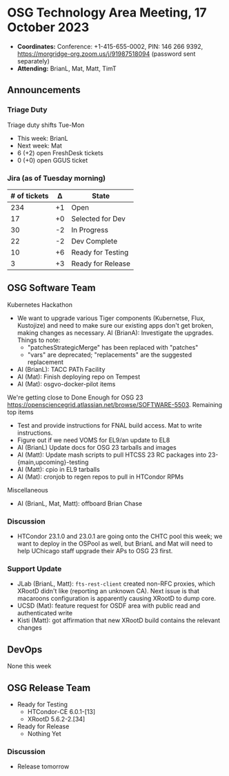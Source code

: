 # OSG Technology Area Meeting, 17 October 2023

-   **Coordinates:** Conference: +1-415-655-0002, PIN: 146 266 9392,
    <https://morgridge-org.zoom.us/j/91987518094> (password sent separately)
-   **Attending:**  BrianL, Mat, Matt, TimT

## Announcements

### Triage Duty

Triage duty shifts Tue-Mon

-   This week: BrianL
-   Next week: Mat
-   6 (+2) open FreshDesk tickets
-   0 (+0) open GGUS ticket

### Jira (as of Tuesday morning)

| # of tickets | &Delta; | State             |
|--------------|---------|-------------------|
| 234          | +1      | Open              |
| 17           | +0      | Selected for Dev  |
| 30           | -2      | In Progress       |
| 22           | -2      | Dev Complete      |
| 10           | +6      | Ready for Testing |
| 3            | +3      | Ready for Release |

## OSG Software Team

Kubernetes Hackathon
-   We want to upgrade various Tiger components (Kubernetse, Flux, Kustojize) and need to make sure
    our existing apps don't get broken, making changes as necessary.
    AI (BrianA): Investigate the upgrades.  Things to note:
    -  "patchesStrategicMerge" has been replaced with "patches"
    -  "vars" are deprecated; "replacements" are the suggested replacement
-   AI (BrianL): TACC PATh Facility
-   AI (Mat): Finish deploying repo on Tempest
-   AI (Mat): osgvo-docker-pilot items

We're getting close to Done Enough for OSG 23 <https://opensciencegrid.atlassian.net/browse/SOFTWARE-5503>.
Remaining top items
-   Test and provide instructions for FNAL build access. Mat to write instructions.
-   Figure out if we need VOMS for EL9/an update to EL8
-   AI (BrianL) Update docs for OSG 23 tarballs and images
-   AI (Matt): Update mash scripts to pull HTCSS 23 RC packages into 23-{main,upcoming}-testing
-   AI (Matt): cpio in EL9 tarballs
-   AI (Mat): cronjob to regen repos to pull in HTCondor RPMs

Miscellaneous
-   AI (BrianL, Mat, Matt): offboard Brian Chase

### Discussion

-   HTCondor 23.1.0 and 23.0.1 are going onto the CHTC pool this week;
    we want to deploy in the OSPool as well, but BrianL and Mat will need to help UChicago staff
    upgrade their APs to OSG 23 first.

### Support Update

-   JLab (BrianL, Matt): `fts-rest-client` created non-RFC proxies, which XRootD didn't like (reporting an unknown CA).
    Next issue is that macaroons configuration is apparently causing XRootD to dump core.
-   UCSD (Mat): feature request for OSDF area with public read and authenticated write
-   Kisti (Matt): got affirmation that new XRootD build contains the relevant changes

## DevOps

None this week

## OSG Release Team

-   Ready for Testing
    -   HTCondor-CE 6.0.1-[13]
    -   XRootD 5.6.2-2.[34]
-   Ready for Release
    -   Nothing Yet
 
### Discussion

-   Release tomorrow


